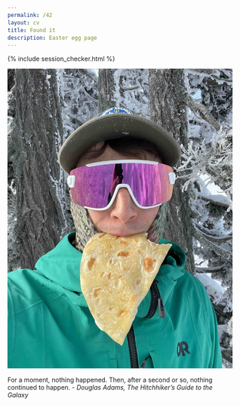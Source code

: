 ```yaml
---
permalink: /42
layout: cv
title: Found it
description: Easter egg page
---
```

{% include session_checker.html %}

![Nice](/static/quesadilla.jpg "Kaleetan peak 2042")

<p>
For a moment, nothing happened. Then, after a second or so, nothing continued to happen.
<cite>- Douglas Adams, The Hitchhiker’s Guide to the Galaxy</cite>
</p>
